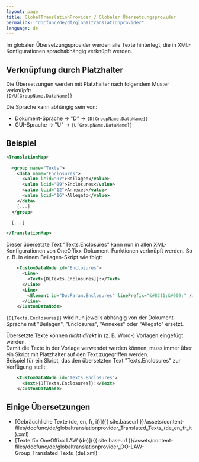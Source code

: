 ```yaml
---
layout: page
title: GlobalTranslationProvider / Globaler Übersetzungsprovider
permalink: "docfunc/de/df/globaltranslationprovider"
language: de
---
```


Im globalen Übersetzungsprovider werden alle Texte hinterlegt, die in XML-Konfigurationen sprachabhängig verknüpft werden.


## Verknüpfung durch Platzhalter

Die Übersetzungen werden mit Platzhalter nach folgendem Muster verknüpft:<br />
`{D/U[GroupName.DataName]}`

Die Sprache kann abhängig sein von:
* Dokument-Sprache → "D" → `{D[GroupName.DataName]}`
* GUI-Sprache → "U" → `{U[GroupName.DataName]}`


## Beispiel

```xml
<TranslationMap>
  
  <group name="Texts">
    <data name="Enclosures">
      <value lcid="07">Beilagen</value>
      <value lcid="09">Enclosures</value>
      <value lcid="12">Annexes</value>
      <value lcid="16">Allegato</value>
    </data>
    [...]
  </group>

  [...]

</TranslationMap>
```

Dieser übersetzte Text "Texts.Enclosures" kann nun in allen XML-Konfigurationen von OneOffixx-Dokument-Funktionen verknüpft werden.
So z. B. in einem Beilagen-Skript wie folgt:
```xml
    <CustomDataNode id="Enclosures">
      <Line>
        <Text>{D[Texts.Enclosures]}:</Text>
      </Line>
      <Line>
        <Element id="DocParam.Enclosures" linePrefix="&#8211;&#009;" />
      </Line>
    </CustomDataNode>
```
`{D[Texts.Enclosures]}` wird nun jeweils abhängig von der Dokument-Sprache mit "Beilagen", "Enclosures", "Annexes" oder "Allegato" ersetzt.

Übersetzte Texte können _nicht direkt_ in (z. B. Word-) Vorlagen eingefügt werden.<br />
Damit die Texte in der Vorlage verwendet werden können, muss immer über ein Skript mit Platzhalter auf den Text zugegriffen werden.<br />
Beispiel für ein Skript, das den übersetzten Text "Texts.Enclosures" zur Verfügung stellt:
```xml
    <CustomDataNode id="Texts.Enclosures">
      <Text>{D[Texts.Enclosures]}:</Text>
    </CustomDataNode>
```


## Einige Übersetzungen

* [Gebräuchliche Texte (de, en, fr, it)]({{ site.baseurl }}/assets/content-files/docfunc/de/globaltranslationprovider_Translated_Texts_(de_en_fr_it).xml)
* [Texte für OneOffixx LAW (de)]({{ site.baseurl }}/assets/content-files/docfunc/de/globaltranslationprovider_OO-LAW-Group_Translated_Texts_(de).xml)





